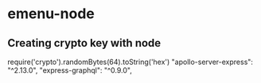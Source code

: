 # emenu-node

## Creating crypto key with node

require('crypto').randomBytes(64).toString('hex')
"apollo-server-express": "^2.13.0",
"express-graphql": "^0.9.0",
